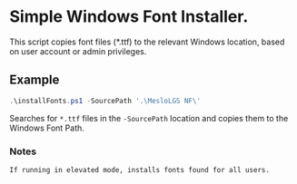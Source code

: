 # Simple Windows Font Installer.

This script copies font files (*.ttf) to the relevant Windows location, based on user account or admin privileges.

## Example
```PowerShell
.\installFonts.ps1 -SourcePath '.\MesloLGS NF\'
```
Searches for `*.ttf` files in the `-SourcePath` location and copies them to the Windows Font Path. 
    
### Notes
    If running in elevated mode, installs fonts found for all users.
